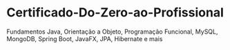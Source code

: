 # Certificado-Do-Zero-ao-Profissional
Fundamentos Java, Orientação a Objeto, Programação Funcional, MySQL, MongoDB, Spring Boot, JavaFX, JPA, Hibernate e mais
